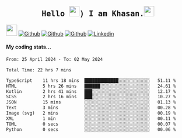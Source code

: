 <h2 align='center'><samp><strong>Hello <img src="https://media.giphy.com/media/hvRJCLFzcasrR4ia7z/giphy.gif" width="28px" height="28px">) I am Khasan.<img height="28px" src="https://emojis.slackmojis.com/emojis/images/1531849430/4246/blob-sunglasses.gif?1531849430"></strong></samp></h2>

<img src="https://media.giphy.com/media/WUlplcMpOCEmTGBtBW/giphy.gif" width="30">  [![Github](https://img.shields.io/github/followers/khasanrashidov?label=Follow%20Me&style=social)](https://github.com/khasanrashidov)  [![Github](https://img.shields.io/github/stars/khasanrashidov?affiliations=OWNER&style=social)](https://github.com/khasanrashidov)  [![Github](https://img.shields.io/github/watchers/khasanrashidov/khasanrashidov?style=social)](https://github.com/khasanrashidov) [![Linkedin](https://img.shields.io/badge/LinkedIn-Khasan%20Rashidov-blue?logo=Linkedin&logoColor=blue&labelColor=black&style=flat-square)](https://www.linkedin.com/in/khasanr)  

#### My coding stats...
<!--START_SECTION:waka-->

```txt
From: 25 April 2024 - To: 02 May 2024

Total Time: 22 hrs 7 mins

TypeScript    11 hrs 18 mins  █████████████░░░░░░░░░░░░   51.11 %
HTML          5 hrs 26 mins   ██████░░░░░░░░░░░░░░░░░░░   24.61 %
Kotlin        2 hrs 41 mins   ███░░░░░░░░░░░░░░░░░░░░░░   12.17 %
SCSS          2 hrs 16 mins   ███░░░░░░░░░░░░░░░░░░░░░░   10.27 %
JSON          15 mins         ░░░░░░░░░░░░░░░░░░░░░░░░░   01.13 %
Text          3 mins          ░░░░░░░░░░░░░░░░░░░░░░░░░   00.28 %
Image (svg)   2 mins          ░░░░░░░░░░░░░░░░░░░░░░░░░   00.19 %
XML           1 min           ░░░░░░░░░░░░░░░░░░░░░░░░░   00.11 %
TOML          0 secs          ░░░░░░░░░░░░░░░░░░░░░░░░░   00.07 %
Python        0 secs          ░░░░░░░░░░░░░░░░░░░░░░░░░   00.06 %
```

<!--END_SECTION:waka-->

<!---
khasanrashidov/khasanrashidov is a ✨ special ✨ repository because its `README.md` (this file) appears on your GitHub profile.
You can click the Preview link to take a look at your changes.
--->

